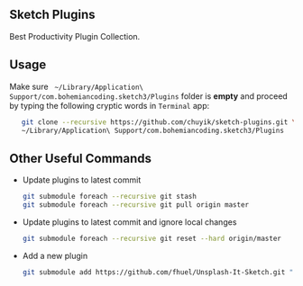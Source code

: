 Sketch Plugins
---
Best Productivity Plugin Collection.

## Usage
Make sure ` ~/Library/Application\ Support/com.bohemiancoding.sketch3/Plugins` folder is **empty** and proceed by
typing the following cryptic words in `Terminal` app:
```bash
   git clone --recursive https://github.com/chuyik/sketch-plugins.git \
   ~/Library/Application\ Support/com.bohemiancoding.sketch3/Plugins
```

## Other Useful Commands

- Update plugins to latest commit
    ```bash
    git submodule foreach --recursive git stash
    git submodule foreach --recursive git pull origin master
    ```

- Update plugins to latest commit and ignore local changes
   ```bash
   git submodule foreach --recursive git reset --hard origin/master
   ```

- Add a new plugin
    ```bash
    git submodule add https://github.com/fhuel/Unsplash-It-Sketch.git "Unsplash It"
    ```
